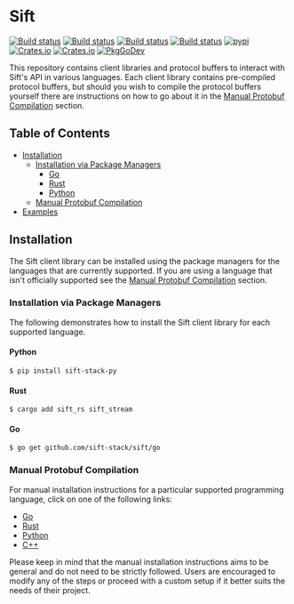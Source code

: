 # Sift

[![Build status](https://github.com/sift-stack/sift/actions/workflows/rust_ci.yaml/badge.svg)](https://github.com/sift-stack/sift/actions)
[![Build status](https://github.com/sift-stack/sift/actions/workflows/python_ci.yaml/badge.svg)](https://github.com/sift-stack/sift/actions)
[![Build status](https://github.com/sift-stack/sift/actions/workflows/go_ci.yaml/badge.svg)](https://github.com/sift-stack/sift/actions)
[![Build status](https://github.com/sift-stack/sift/actions/workflows/protos_ci.yaml/badge.svg)](https://github.com/sift-stack/sift/actions)
[![pypi](https://img.shields.io/pypi/v/sift-stack-py)](https://pypi.org/project/sift-stack-py/)
[![Crates.io](https://img.shields.io/crates/v/sift_rs.svg)](https://crates.io/crates/sift_rs)
[![Crates.io](https://img.shields.io/crates/v/sift_stream.svg)](https://crates.io/crates/sift_stream)
[![PkgGoDev](https://pkg.go.dev/badge/mod/github.com/sif-stack/sift/go)](https://pkg.go.dev/github.com/sift-stack/sift/go) 

This repository contains client libraries and protocol buffers to interact with Sift's API in various languages. Each client library contains pre-compiled protocol buffers, but should you wish
to compile the protocol buffers yourself there are instructions on how to go about it in the [Manual Protobuf Compilation](#manual-protobuf-compilation) section.

## Table of Contents

* [Installation](#installation)
  - [Installation via Package Managers](#installation-via-package-managers)
      - [Go](#go)
      - [Rust](#rust)
      - [Python](#python)
  - [Manual Protobuf Compilation](#manual-protobuf-compilation)
* [Examples](#examples)

## Installation

The Sift client library can be installed using the package managers for the languages that are currently supported. If you are using a language that isn't officially supported see
the [Manual Protobuf Compilation](#manual-protobuf-compilation) section.

### Installation via Package Managers

The following demonstrates how to install the Sift client library for each supported language.

#### Python

```
$ pip install sift-stack-py
```

#### Rust

```
$ cargo add sift_rs sift_stream
```

#### Go

```
$ go get github.com/sift-stack/sift/go
```

### Manual Protobuf Compilation

For manual installation instructions for a particular supported programming language, click on one of the following links:
- [Go](/docs/go.md)
- [Rust](/docs/rust.md)
- [Python](/docs/python.md)
- [C++](/cpp/README.md)

Please keep in mind that the manual installation instructions aims to be general and do not need to be strictly followed. Users are encouraged to modify any of the steps or proceed with a custom setup if it better suits the needs of their project.

